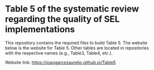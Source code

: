 # Table 5 of the systematic review regarding the quality of SEL implementations

This repository contains the required files to build Table 5. The website below is the website for Table 5. Other tables are located in repositories with the respective names (e.g., Table3, Table4, etc.).

Website link: https://joaogarcezaurelio.github.io/Table5
